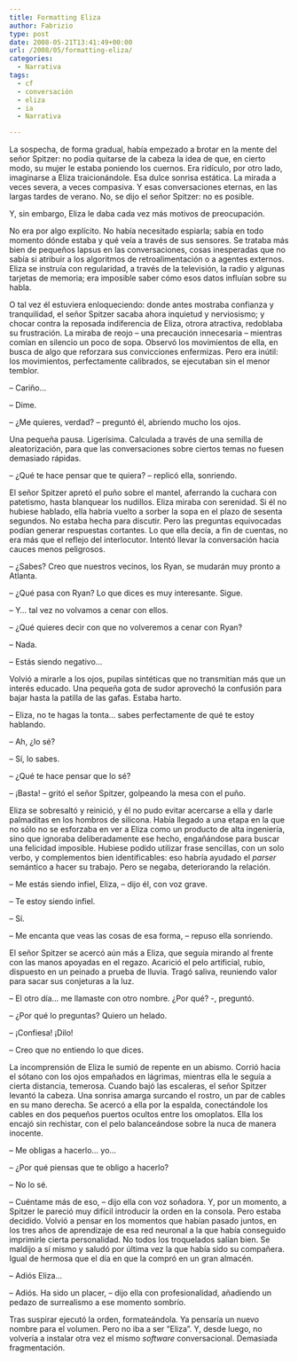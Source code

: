 ```yaml
---
title: Formatting Eliza
author: Fabrizio
type: post
date: 2008-05-21T13:41:49+00:00
url: /2008/05/formatting-eliza/
categories:
  - Narrativa
tags:
  - cf
  - conversación
  - eliza
  - ia
  - Narrativa

---
```

La sospecha, de forma gradual, había empezado a brotar en la mente del señor Spitzer: no podía quitarse de la cabeza la idea de que, en cierto modo, su mujer le estaba poniendo los cuernos. Era ridículo, por otro lado, imaginarse a Eliza traicionándole. Esa dulce sonrisa estática. La mirada a veces severa, a veces compasiva. Y esas conversaciones eternas, en las largas tardes de verano. No, se dijo el señor Spitzer: no es posible.

Y, sin embargo, Eliza le daba cada vez más motivos de preocupación.

No era por algo explícito. No había necesitado espiarla; sabía en todo momento dónde estaba y qué veía a través de sus sensores. Se trataba más bien de pequeños lapsus en las conversaciones, cosas inesperadas que no sabía si atribuir a los algoritmos de retroalimentación o a agentes externos. Eliza se instruía con regularidad, a través de la televisión, la radio y algunas tarjetas de memoria; era imposible saber cómo esos datos influían sobre su habla.

O tal vez él estuviera enloqueciendo: donde antes mostraba confianza y tranquilidad, el señor Spitzer sacaba ahora inquietud y nerviosismo; y chocar contra la reposada indiferencia de Eliza, otrora atractiva, redoblaba su frustración. La miraba de reojo &#8211; una precaución innecesaria &#8211; mientras comían en silencio un poco de sopa. Observó los movimientos de ella, en busca de algo que reforzara sus convicciones enfermizas. Pero era inútil: los movimientos, perfectamente calibrados, se ejecutaban sin el menor temblor.

&#8211; Cariño&#8230;

&#8211; Dime.

&#8211; ¿Me quieres, verdad? &#8211; preguntó él, abriendo mucho los ojos.

Una pequeña pausa. Ligerísima. Calculada a través de una semilla de aleatorización, para que las conversaciones sobre ciertos temas no fuesen demasiado rápidas.

&#8211; ¿Qué te hace pensar que te quiera? &#8211; replicó ella, sonriendo.

El señor Spitzer apretó el puño sobre el mantel, aferrando la cuchara con patetismo, hasta blanquear los nudillos. Eliza miraba con serenidad. Si él no hubiese hablado, ella habría vuelto a sorber la sopa en el plazo de sesenta segundos. No estaba hecha para discutir. Pero las preguntas equivocadas podían generar respuestas cortantes. Lo que ella decía, a fin de cuentas, no era más que el reflejo del interlocutor. Intentó llevar la conversación hacia cauces menos peligrosos.

&#8211; ¿Sabes? Creo que nuestros vecinos, los Ryan, se mudarán muy pronto a Atlanta.

&#8211; ¿Qué pasa con Ryan? Lo que dices es muy interesante. Sigue.

&#8211; Y&#8230; tal vez no volvamos a cenar con ellos.

&#8211; ¿Qué quieres decir con que no volveremos a cenar con Ryan?

&#8211; Nada.

&#8211; Estás siendo negativo&#8230;

Volvió a mirarle a los ojos, pupilas sintéticas que no transmitían más que un interés educado. Una pequeña gota de sudor aprovechó la confusión para bajar hasta la patilla de las gafas. Estaba harto.

&#8211; Eliza, no te hagas la tonta&#8230; sabes perfectamente de qué te estoy hablando.

&#8211; Ah, ¿lo sé?

&#8211; Sí, lo sabes.

&#8211; ¿Qué te hace pensar que lo sé?

&#8211; ¡Basta! &#8211; gritó el señor Spitzer, golpeando la mesa con el puño.

Eliza se sobresaltó y reinició, y él no pudo evitar acercarse a ella y darle palmaditas en los hombros de silicona. Había llegado a una etapa en la que no sólo no se esforzaba en ver a Eliza como un producto de alta ingeniería, sino que ignoraba deliberadamente ese hecho, engañándose para buscar una felicidad imposible. Hubiese podido utilizar frase sencillas, con un solo verbo, y complementos bien identificables: eso habría ayudado el _parser_ semántico a hacer su trabajo. Pero se negaba, deteriorando la relación.

&#8211; Me estás siendo infiel, Eliza, &#8211; dijo él, con voz grave.

&#8211; Te estoy siendo infiel.

&#8211; Sí.

&#8211; Me encanta que veas las cosas de esa forma, &#8211; repuso ella sonriendo.

El señor Spitzer se acercó aún más a Eliza, que seguía mirando al frente con las manos apoyadas en el regazo. Acarició el pelo artificial, rubio, dispuesto en un peinado a prueba de lluvia. Tragó saliva, reuniendo valor para sacar sus conjeturas a la luz.

&#8211; El otro día&#8230; me llamaste con otro nombre. ¿Por qué? -, preguntó.

&#8211; ¿Por qué lo preguntas? Quiero un helado.

&#8211; ¡Confiesa! ¡Dilo!

&#8211; Creo que no entiendo lo que dices.

La incomprensión de Eliza le sumió de repente en un abismo. Corrió hacia el sótano con los ojos empañados en lágrimas, mientras ella le seguía a cierta distancia, temerosa. Cuando bajó las escaleras, el señor Spitzer levantó la cabeza. Una sonrisa amarga surcando el rostro, un par de cables en su mano derecha. Se acercó a ella por la espalda, conectándole los cables en dos pequeños puertos ocultos entre los omoplatos. Ella los encajó sin rechistar, con el pelo balanceándose sobre la nuca de manera inocente.

&#8211; Me obligas a hacerlo&#8230; yo&#8230;

&#8211; ¿Por qué piensas que te obligo a hacerlo?

&#8211; No lo sé.

&#8211; Cuéntame más de eso, &#8211; dijo ella con voz soñadora. Y, por un momento, a Spitzer le pareció muy difícil introducir la orden en la consola. Pero estaba decidido. Volvió a pensar en los momentos que habían pasado juntos, en los tres años de aprendizaje de esa red neuronal a la que había conseguido imprimirle cierta personalidad. No todos los troquelados salían bien. Se maldijo a sí mismo y saludó por última vez la que había sido su compañera. Igual de hermosa que el día en que la compró en un gran almacén.

&#8211; Adiós Eliza&#8230;

&#8211; Adiós. Ha sido un placer, &#8211; dijo ella con profesionalidad, añadiendo un pedazo de surrealismo a ese momento sombrío.

Tras suspirar ejecutó la orden, formateándola. Ya pensaría un nuevo nombre para el volumen. Pero no iba a ser &#8220;Eliza&#8221;. Y, desde luego, no volvería a instalar otra vez el mismo _software_ conversacional. Demasiada fragmentación.